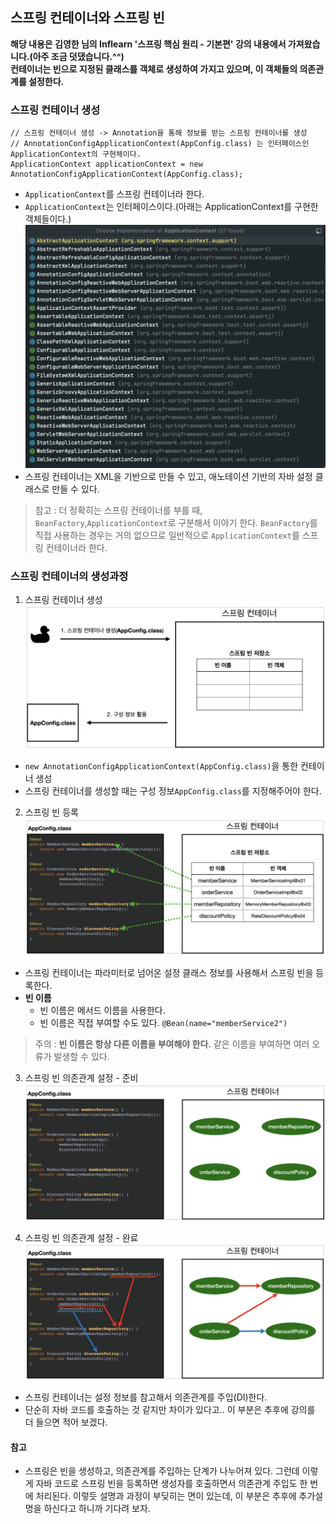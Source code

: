 ## 스프링 컨테이너와 스프링 빈
**해당 내용은 김영한 님의 Inflearn '스프링 핵심 원리 - 기본편' 강의 내용에서 가져왔습니다.(아주 조금 덧댔습니다.^^)**   
**컨테이너는 빈으로 지정된 클래스를 객체로 생성하여 가지고 있으며, 이 객체들의 의존관계를 설정한다.**

### 스프링 컨테이너 생성
```
// 스프링 컨테이너 생성 -> Annotation을 통해 정보를 받는 스프링 컨테이너를 생성
// AnnotationConfigApplicationContext(AppConfig.class) 는 인터페이스인 ApplicationContext의 구현체이다.
ApplicationContext applicationContext = new AnnotationConfigApplicationContext(AppConfig.class);
```
- `ApplicationContext`를 스프링 컨테이너라 한다.
- `ApplicationContext`는 인터페이스이다.(아래는 ApplicationContext를 구현한 객체들이다.)  
![ApplicationContextImpl](ApplicationContextImpl.png)  
- 스프링 컨테이너는 XML을 기반으로 만들 수 있고, 애노테이션 기반의 자바 설정 클래스로 만들 수 있다.
> 참고 : 더 정확히는 스프링 컨테이너를 부를 때, `BeanFactory`,`ApplicationContext`로 구분해서 이야기 한다. `BeanFactory`를 직접 사용하는 경우는 거의 없으므로 일반적으로 `ApplicationContext`를 스프링 컨테이너라 한다.

### 스프링 컨테이너의 생성과정
1. 스프링 컨테이너 생성  
![컨테이너생성1](컨테이너생성1.png)  
- `new AnnotationConfigApplicationContext(AppConfig.class)`을 통한 컨테이너 생성
- 스프링 컨테이너를 생성할 때는 구성 정보`AppConfig.class`를 지정해주어야 한다. 
  
2. 스프링 빈 등록  
![컨테이너생성2](컨테이너생성2.png)  
- 스프링 컨테이너는 파라미터로 넘어온 설정 클래스 정보를 사용해서 스프링 빈을 등록한다.
- **빈 이름**
    - 빈 이름은 메서드 이름을 사용한다.
    - 빈 이름은 직접 부여할 수도 있다. `@Bean(name="memberService2")`
> 주의 : **빈 이름은 항상 다른 이름을 부여해야 한다.** 같은 이름을 부여하면 여러 오류가 발생할 수 있다.
  
3. 스프링 빈 의존관계 설정 - 준비  
![컨테이너생성3](컨테이너생성3.png)  
  
4. 스프링 빈 의존관계 설정 - 완료
![컨테이너생성4](컨테이너생성4.png)  
- 스프링 컨테이너는 설정 정보를 참고해서 의존관계를 주입(DI)한다.
- 단순히 자바 코드를 호출하는 것 같지만 차이가 있다고.. 이 부분은 추후에 강의를 더 들으면 적어 보겠다.
  
#### 참고
- 스프링은 빈을 생성하고, 의존관계를 주입하는 단계가 나누어져 있다. 그런데 이렇게 자바 코드로 스프링 빈을 등록하면 생성자를 호출하면서 의존관계 주입도 한 번에 처리된다. 이렇듯 설명과 과정이 부딪히는 면이 있는데, 이 부분은 추후에 추가설명을 하신다고 하니까 기다려 보자.





